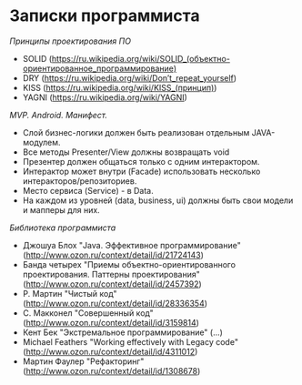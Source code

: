 # Записки программиста

*Принципы проектирования ПО*
* SOLID (https://ru.wikipedia.org/wiki/SOLID_(объектно-ориентированное_программирование)
* DRY (https://ru.wikipedia.org/wiki/Don’t_repeat_yourself)
* KISS (https://ru.wikipedia.org/wiki/KISS_(принцип))
* YAGNI (https://ru.wikipedia.org/wiki/YAGNI)

*MVP. Android. Манифест.*
* Слой бизнес-логики должен быть реализован отдельным JAVA-модулем.
* Все методы Presenter/View должны возвращать void
* Презентер должен общаться только с одним интерактором.
* Интерактор может внутри (Facade) использовать несколько интеракторов/репозиториев.
* Место cервиса (Service) - в Data.
* На каждом из уровней (data, business, ui) должны быть свои модели и мапперы для них.


*Библиотека программиста*
* Джошуа Блох "Java. Эффективное программирование" (http://www.ozon.ru/context/detail/id/21724143)
* Банда четырех "Приемы объектно-ориентированного проектирования. Паттерны проектирования" (http://www.ozon.ru/context/detail/id/2457392)
* Р. Мартин "Чистый код" (http://www.ozon.ru/context/detail/id/28336354)
* С. Макконел "Совершенный код" (http://www.ozon.ru/context/detail/id/3159814)
* Кент Бек "Экстремальное программирование" (...)
* Michael Feathers "Working effectively with Legacy code" (http://www.ozon.ru/context/detail/id/4311012)
* Мартин Фаулер "Рефакторинг" (http://www.ozon.ru/context/detail/id/1308678)
